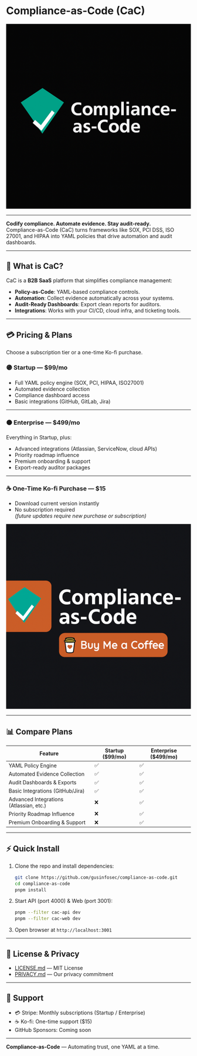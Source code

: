 # Compliance-as-Code (CaC)

![CaC Logo](assets/cac-github.png)

---

**Codify compliance. Automate evidence. Stay audit‑ready.**  
Compliance-as-Code (CaC) turns frameworks like SOX, PCI DSS, ISO 27001, and HIPAA into YAML policies that drive automation and audit dashboards.

---

## 🚀 What is CaC?

CaC is a **B2B SaaS** platform that simplifies compliance management:

- **Policy-as-Code**: YAML-based compliance controls.  
- **Automation**: Collect evidence automatically across your systems.  
- **Audit-Ready Dashboards**: Export clean reports for auditors.  
- **Integrations**: Works with your CI/CD, cloud infra, and ticketing tools.

---

## 💳 Pricing & Plans

Choose a subscription tier or a one-time Ko-fi purchase.

### 🟣 Startup — **$99/mo**
- Full YAML policy engine (SOX, PCI, HIPAA, ISO27001)
- Automated evidence collection
- Compliance dashboard access
- Basic integrations (GitHub, GitLab, Jira)

---

### 🟠 Enterprise — **$499/mo**
Everything in Startup, plus:
- Advanced integrations (Atlassian, ServiceNow, cloud APIs)
- Priority roadmap influence
- Premium onboarding & support
- Export-ready auditor packages

---

### ☕ One-Time Ko-fi Purchase — **$15**
- Download current version instantly
- No subscription required  
*(future updates require new purchase or subscription)*

[![Support me on Ko-fi](assets/cac-ko-fi.png)](https://ko-fi.com/yourlink)

---

## 📊 Compare Plans

| Feature                              | Startup ($99/mo) | Enterprise ($499/mo) |
|--------------------------------------|------------------|-----------------------|
| YAML Policy Engine                   | ✅               | ✅                    |
| Automated Evidence Collection        | ✅               | ✅                    |
| Audit Dashboards & Exports           | ✅               | ✅                    |
| Basic Integrations (GitHub/Jira)     | ✅               | ✅                    |
| Advanced Integrations (Atlassian, etc.) | ❌            | ✅                    |
| Priority Roadmap Influence           | ❌               | ✅                    |
| Premium Onboarding & Support         | ❌               | ✅                    |

---

## ⚡ Quick Install

1. Clone the repo and install dependencies:

   ```bash
   git clone https://github.com/gusinfosec/compliance-as-code.git
   cd compliance-as-code
   pnpm install
   ```

2. Start API (port 4000) & Web (port 3001):

   ```bash
   pnpm --filter cac-api dev
   pnpm --filter cac-web dev
   ```

3. Open browser at `http://localhost:3001`

---

## 📄 License & Privacy

- [LICENSE.md](LICENSE.md) — MIT License  
- [PRIVACY.md](PRIVACY.md) — Our privacy commitment  

---

## 🤝 Support

- 💳 Stripe: Monthly subscriptions (Startup / Enterprise)  
- ☕ Ko-fi: One-time support ($15)  
- GitHub Sponsors: Coming soon  

---

**Compliance-as-Code** — Automating trust, one YAML at a time.
